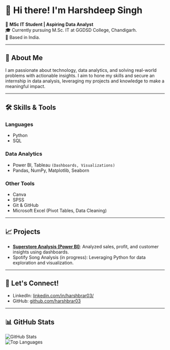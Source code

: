 
<!--
**harshbrar03/harshbrar03** is a ✨ _special_ ✨ repository because its `README.md` (this file) appears on your GitHub profile.

Here are some ideas to get you started:

- 🔭 I’m currently working on ...
- 🌱 I’m currently learning ...
- 👯 I’m looking to collaborate on ...
- 🤔 I’m looking for help with ...
- 💬 Ask me about ...
- 📫 How to reach me: ...
- 😄 Pronouns: ...
- ⚡ Fun fact: ...
-->

# 👋 Hi there! I'm Harshdeep Singh 

🌟 **MSc IT Student | Aspiring Data Analyst**  
🎓 Currently pursuing M.Sc. IT at GGDSD College, Chandigarh.  
📍 Based in India.  

---

## 🚀 About Me
I am passionate about technology, data analytics, and solving real-world problems with actionable insights. I aim to hone my skills and secure an internship in data analysis, leveraging my projects and knowledge to make a meaningful impact.

---

## 🛠️ Skills & Tools  
### Languages
- Python  
- SQL  

### Data Analytics
- Power BI, Tableau `(Dashboards, Visualizations)`  
- Pandas, NumPy, Matplotlib, Seaborn  

### Other Tools
- Canva
- SPSS
- Git & GitHub
- Microsoft Excel (Pivot Tables, Data Cleaning)  

---

## 📈 Projects
- **[Superstore Analysis (Power BI)](https://github.com/harshbrar03)**: Analyzed sales, profit, and customer insights using dashboards.
- Spotify Song Analysis (in progress): Leveraging Python for data exploration and visualization.  

---

## 💬 Let's Connect!  
- LinkedIn: [linkedin.com/in/harshbrar03/](https://www.linkedin.com/in/harshbrar03/)  
- GitHub: [github.com/harshbrar03](https://github.com/harshbrar03)  

---

## 📊 GitHub Stats  

![GitHub Stats](https://github-readme-stats.vercel.app/api?username=harshbrar03&show_icons=true&theme=radical)  
![Top Languages](https://github-readme-stats.vercel.app/api/top-langs/?username=harshbrar03&layout=compact&theme=radical)
